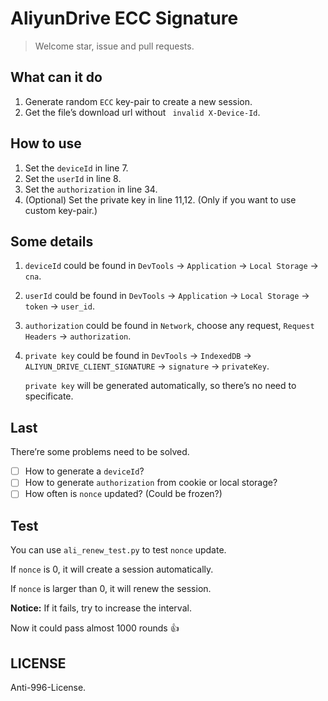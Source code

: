 # AliyunDrive ECC Signature

> Welcome star, issue and pull requests.

## What can it do

1. Generate random `ECC` key-pair to create a new session.
2. Get the file’s download url without ` invalid X-Device-Id`.

## How to use

1. Set the `deviceId` in line 7.
2. Set the `userId` in line 8.
3. Set the `authorization` in line 34.
4. (Optional) Set the private key in line 11,12. (Only if you want to use custom key-pair.)

## Some details

1. `deviceId` could be found in `DevTools` -> `Application` -> `Local Storage` -> `cna`.

2. `userId` could be found in `DevTools` -> `Application` -> `Local Storage` -> `token` -> `user_id`.

3. `authorization` could be found in `Network`, choose any request, `Request Headers` -> `authorization`.

4. `private key` could be found in `DevTools` -> `IndexedDB` -> `ALIYUN_DRIVE_CLIENT_SIGNATURE` -> `signature` -> `privateKey`.

   `private key` will be generated automatically, so there’s no need to specificate.

## Last

There’re some problems need to be solved.

* [ ] How to generate a `deviceId`?
* [ ] How to generate `authorization` from cookie or local storage?
* [ ] How often is `nonce` updated? (Could be frozen?)

## Test

You can use `ali_renew_test.py` to test `nonce` update.

If `nonce` is 0, it will create a session automatically.

If `nonce` is larger than 0, it will renew the session.

**Notice:** If it fails, try to increase the interval.

Now it could pass almost 1000 rounds :thumbsup:

## LICENSE

Anti-996-License.

